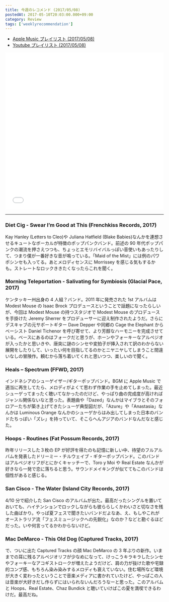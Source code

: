 ```yaml
---
title: 今週のレコメンド (2017/05/08)
postedAt: 2017-05-10T20:03:00.000+09:00
category: Review
tags: ['weeklyrecommendation']
---
```


- [Apple Music プレイリスト (2017/05/08)](https://itunes.apple.com/jp/playlist/%E4%BB%8A%E9%80%B1%E3%81%AE%E3%83%AC%E3%82%B3%E3%83%A1%E3%83%B3%E3%83%89-2017-05-08/idpl.d07d1645a9c04a65b4d62c79fb00b93e)
- [Youtube プレイリスト (2017/05/08)](https://www.youtube.com/playlist?list=PLegnWsUgQayfvBMzeTY8UCe-pnsmBVDs7)
<iframe src="//tools.applemusic.com/embed/v1/playlist/pl.d07d1645a9c04a65b4d62c79fb00b93e?country=jp" height="500px" width="100%" frameborder="0"></iframe>

---

### Diet Cig - Swear I’m Good at This (Frenchkiss Records, 2017)

Kay Hanley (Letters to Cleo)や Juliana Hatfield (Blake Babies)なんかを連想させるキュートなボーカルが特徴のポップパンクバンド。前述の 90 年代ポップパンクの潮流を押さえつつも、ちょっとエモリバイバルっぽい音使いもあったりして、つまり僕が一番好きな音が鳴っている。「Maid of the Mist」には例のパワポシンセも入ってる。あとメロディセンスに Morrissey を感じる気もするかも。ストレートなロックききたくなったらこれを聞く。

### Morning Teleportation - Salivating for Symbiosis (Glacial Pace, 2017)

ケンタッキー州出身の 4 人組？バンド。2011 年に発売された 1st アルバムは Modest Mouse の Isaac Brock プロデュースということで話題になったらしいが、今回は Modest Mouse の持つスタジオで Modest Mouse のプロデュースを手掛けた Jeremy Sherrer をプロデューサーに迎え制作されたようだ。さらにデスキャブの元サポートギター Dave Depper や同郷の Cage the Elephant からベーシスト Daniel Tichenor を呼び寄せて、より芳醇なハーモニーを完成させている。ベースにあるのはフォークだと思うが、ホーンやフォーキーなアルペジオが入ったかと思いきや、唐突に謎のシンセや変拍子が挿入されて訳のわからない展開をしたりして、いったい何を目指してるのかとニヤニヤしてしまうこと間違いなしの冒険作。頼むから落ち着いてくれと思いつつ、楽しいので聞く。

### Heals – Spectrum (FFWD, 2017)

インドネシアのシューゲイザー/ギターポップバンド。BGM に Apple Music で適当に再生してたら、メロディがよくて思わず作業の手を止めてしまった。最近シューゲってまったく聴いてなかったのだけど、やっぱり曲の完成度が高ければジャンル関係ないなと思った。表題曲や「Dazed」なんかはマイブラとそのフォロアーたちが築き上げてきたシューゲ典型図だが、「Azure」や「Anastasia」なんかは Luminous Orange なんかのシューゲからはみ出してしまった日本のバンドたちっぽい「ズレ」を持っていて、そこらへんアジアのバンドなんだなと感じた。

### Hoops - Routines (Fat Possum Records, 2017)

昨年リリースした３枚の EP が好評を得たのも記憶に新しい中、待望のフルアルバムを発表したドリーミー・チルウェイブ・ギターポップバンド。このバンドはアルペジオリフがとにかくキャッチーで、Toro y Moi や Real Estate なんかが好きなら一発で恋に落ちると思う。サウンドメイキングが似ててもこのバンドは個性があると感じる。

### San Cisco - The Water (Island City Records, 2017)

4/10 分で紹介した San Cisco のアルバムが出た。最高だったシングルを置いておいても、ハイテンションでロックしながらも彼ららしくかわいさと切なさを残した曲ばかり。やっぱ夏フェスで聞きたいバンドだよなあ、え、もしやこれがオーストラリア流「フェスミュージックへの先鋭化」なのか？などと勘ぐるほどだった。いや何言ってるかわからないけど。

### Mac DeMarco - This Old Dog (Captured Tracks, 2017)

で、ついに出た Captured Tracks の顔 Mac DeMarco の 3 年ぶりの新作。いままでの耳に残るアルペジオリフが少なめになって、けっこうキラキラしたシンセやフォーキーなアコギストロークが増えたようだけど、肩の力が抜けた歌や宅録的コンプ感、もちろん染み染みするメロディも衰えていない。住む場所など環境が大きく変わったということで音楽メディアに書かれていたけど、やっぱこの人は音楽が大好きだし作らずにはいられないんだろうなーと思った。このアルバムと Hoops、Real Estate、Chaz Bundick と聴いていけばこの夏を満喫できるわけだ。最高だね。
